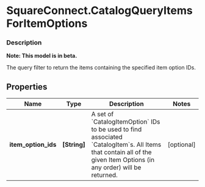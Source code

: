 # SquareConnect.CatalogQueryItemsForItemOptions

### Description
**Note: This model is in beta.**

The query filter to return the items containing the specified item option IDs.

## Properties
Name | Type | Description | Notes
------------ | ------------- | ------------- | -------------
**item_option_ids** | **[String]** | A set of &#x60;CatalogItemOption&#x60; IDs to be used to find associated &#x60;CatalogItem&#x60;s. All Items that contain all of the given Item Options (in any order) will be returned. | [optional] 


